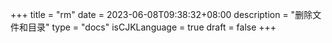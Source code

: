 +++
title = "rm"
date = 2023-06-08T09:38:32+08:00
description = "删除文件和目录"
type = "docs"
isCJKLanguage = true
draft = false
+++